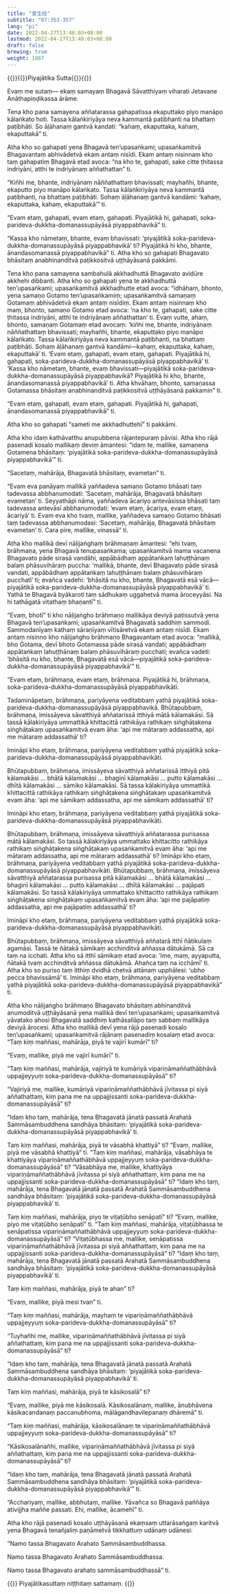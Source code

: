 ```yaml
---
title: "爱生经"
subtitle: "87:353-357"
lang: "pi"
date: 2022-04-27T13:48:03+08:00
lastmod: 2022-04-27T13:48:03+08:00
draft: false
brewing: true
weight: 1087
---
```



{{<subtitle>}}{{<suttalink src="mn87">}}Piyajātika Sutta{{</suttalink>}}{{</subtitle>}}

Evaṃ me sutaṃ— ekaṃ samayaṃ Bhagavā Sāvatthiyaṃ viharati Jetavane Anāthapiṇḍikassa ārāme.

Tena kho pana samayena aññatarassa gahapatissa ekaputtako piyo manāpo kālaṅkato hoti. Tassa kālaṅkiriyāya neva kammantā paṭibhanti na bhattaṃ paṭibhāti. So āḷāhanaṃ gantvā kandati: “kahaṃ, ekaputtaka, kahaṃ, ekaputtakā” ti.

Atha kho so gahapati yena Bhagavā ten’upasaṅkami; upasaṅkamitvā Bhagavantaṃ abhivādetvā ekam antaṃ nisīdi. Ekam antaṃ nisinnaṃ kho taṃ gahapatiṃ Bhagavā etad avoca: “na kho te, gahapati, sake citte ṭhitassa indriyāni, atthi te indriyānaṃ aññathattan” ti.

“Kiñhi me, bhante, indriyānaṃ nāññathattaṃ bhavissati; mayhañhi, bhante, ekaputto piyo manāpo kālaṅkato. Tassa kālaṅkiriyāya neva kammantā paṭibhanti, na bhattaṃ paṭibhāti. Sohaṃ āḷāhanaṃ gantvā kandāmi: ‘kahaṃ, ekaputtaka, kahaṃ, ekaputtakā’” ti.

“Evam etaṃ, gahapati, evam etaṃ, gahapati. Piyajātikā hi, gahapati, soka-parideva-dukkha-domanassupāyāsā piyappabhavikā” ti.

“Kassa kho nāmetaṃ, bhante, evaṃ bhavissati: ‘piyajātikā soka-parideva-dukkha-domanassupāyāsā piyappabhavikā’ ti? Piyajātikā hi kho, bhante, ānandasomanassā piyappabhavikā” ti. Atha kho so gahapati Bhagavato bhāsitaṃ anabhinanditvā paṭikkositvā uṭṭhāyāsanā pakkāmi.

Tena kho pana samayena sambahulā akkhadhuttā Bhagavato avidūre akkhehi dibbanti. Atha kho so gahapati yena te akkhadhuttā ten’upasaṅkami; upasaṅkamitvā akkhadhutte etad avoca: “idhāhaṃ, bhonto, yena samaṇo Gotamo ten’upasaṅkamiṃ; upasaṅkamitvā samaṇaṃ Gotamaṃ abhivādetvā ekam antaṃ nisīdiṃ. Ekam antaṃ nisinnaṃ kho maṃ, bhonto, samaṇo Gotamo etad avoca: ‘na kho te, gahapati, sake citte ṭhitassa indriyāni, atthi te indriyānaṃ aññathattan’ ti. Evaṃ vutte, ahaṃ, bhonto, samaṇaṃ Gotamaṃ etad avocaṃ: ‘kiñhi me, bhante, indriyānaṃ nāññathattaṃ bhavissati; mayhañhi, bhante, ekaputtako piyo manāpo kālaṅkato. Tassa kālaṅkiriyāya neva kammantā paṭibhanti, na bhattaṃ paṭibhāti. Sohaṃ āḷāhanaṃ gantvā kandāmi—kahaṃ, ekaputtaka, kahaṃ, ekaputtakā’ ti. ‘Evam etaṃ, gahapati, evam etaṃ, gahapati. Piyajātikā hi, gahapati, soka-parideva-dukkha-domanassupāyāsā piyappabhavikā’ ti. ‘Kassa kho nāmetaṃ, bhante, evaṃ bhavissati—piyajātikā soka-parideva-dukkha-domanassupāyāsā piyappabhavikā? Piyajātikā hi kho, bhante, ānandasomanassā piyappabhavikā’ ti. Atha khvāhaṃ, bhonto, samaṇassa Gotamassa bhāsitaṃ anabhinanditvā paṭikkositvā uṭṭhāyāsanā pakkamin” ti.

“Evam etaṃ, gahapati, evam etaṃ, gahapati. Piyajātikā hi, gahapati, ānandasomanassā piyappabhavikā” ti.

Atha kho so gahapati “sameti me akkhadhuttehī” ti pakkāmi.

Atha kho idaṃ kathāvatthu anupubbena rājantepuraṃ pāvisi. Atha kho rājā pasenadi kosalo mallikaṃ deviṃ āmantesi: “idaṃ te, mallike, samaṇena Gotamena bhāsitaṃ: ‘piyajātikā soka-parideva-dukkha-domanassupāyāsā piyappabhavikā’” ti.

“Sacetaṃ, mahārāja, Bhagavatā bhāsitaṃ, evametan” ti.

“Evam eva panāyaṃ mallikā yaññadeva samaṇo Gotamo bhāsati taṃ tadevassa abbhanumodati: ‘Sacetaṃ, mahārāja, Bhagavatā bhāsitaṃ evametan’ ti. Seyyathāpi nāma, yaññadeva ācariyo antevāsissa bhāsati taṃ tadevassa antevāsī abbhanumodati: ‘evam etaṃ, ācariya, evam etaṃ, ācariyā’ ti. Evam eva kho tvaṃ, mallike, yaññadeva samaṇo Gotamo bhāsati taṃ tadevassa abbhanumodasi: ‘Sacetaṃ, mahārāja, Bhagavatā bhāsitaṃ evametan’ ti. Cara pire, mallike, vinassā” ti.

Atha kho mallikā devī nāḷijaṅghaṃ brāhmaṇaṃ āmantesi: “ehi tvaṃ, brāhmaṇa, yena Bhagavā tenupasaṅkama; upasaṅkamitvā mama vacanena Bhagavato pāde sirasā vandāhi, appābādhaṃ appātaṅkaṃ lahuṭṭhānaṃ balaṃ phāsuvihāraṃ puccha: ‘mallikā, bhante, devī Bhagavato pāde sirasā vandati, appābādhaṃ appātaṅkaṃ lahuṭṭhānaṃ balaṃ phāsuvihāraṃ pucchatī’ ti; evañca vadehi: ‘bhāsitā nu kho, bhante, Bhagavatā esā vācā—piyajātikā soka-parideva-dukkha-domanassupāyāsā piyappabhavikā’ ti. Yathā te Bhagavā byākaroti taṃ sādhukaṃ uggahetvā mama āroceyyāsi. Na hi tathāgatā vitathaṃ bhaṇantī” ti.

“Evaṃ, bhotī” ti kho nāḷijaṅgho brāhmaṇo mallikāya deviyā paṭissutvā yena Bhagavā ten’upasaṅkami; upasaṅkamitvā Bhagavatā saddhiṃ sammodi. Sammodanīyaṃ kathaṃ sāraṇīyaṃ vītisāretvā ekam antaṃ nisīdi. Ekam antaṃ nisinno kho nāḷijaṅgho brāhmaṇo Bhagavantaṃ etad avoca: “mallikā, bho Gotama, devī bhoto Gotamassa pāde sirasā vandati; appābādhaṃ appātaṅkaṃ lahuṭṭhānaṃ balaṃ phāsuvihāraṃ pucchati; evañca vadeti: ‘bhāsitā nu kho, bhante, Bhagavatā esā vācā—piyajātikā soka-parideva-dukkha-domanassupāyāsā piyappabhavikā’” ti.

“Evam etaṃ, brāhmaṇa, evam etaṃ, brāhmaṇa. Piyajātikā hi, brāhmaṇa, soka-parideva-dukkha-domanassupāyāsā piyappabhavikāti.

Tadamināpetaṃ, brāhmaṇa, pariyāyena veditabbaṃ yathā piyajātikā soka-parideva-dukkha-domanassupāyāsā piyappabhavikā. Bhūtapubbaṃ, brāhmaṇa, imissāyeva sāvatthiyā aññatarissā itthiyā mātā kālamakāsi. Sā tassā kālakiriyāya ummattikā khittacittā rathikāya rathikaṃ siṅghāṭakena siṅghāṭakaṃ upasaṅkamitvā evam āha: ‘api me mātaraṃ addassatha, api me mātaraṃ addassathā’ ti?

Imināpi kho etaṃ, brāhmaṇa, pariyāyena veditabbaṃ yathā piyajātikā soka-parideva-dukkha-domanassupāyāsā piyappabhavikāti.

Bhūtapubbaṃ, brāhmaṇa, imissāyeva sāvatthiyā aññatarissā itthiyā pitā kālamakāsi … bhātā kālamakāsi … bhaginī kālamakāsi … putto kālamakāsi … dhītā kālamakāsi … sāmiko kālamakāsi. Sā tassa kālakiriyāya ummattikā khittacittā rathikāya rathikaṃ siṅghāṭakena siṅghāṭakaṃ upasaṅkamitvā evam āha: ‘api me sāmikaṃ addassatha, api me sāmikaṃ addassathā’ ti?

Imināpi kho etaṃ, brāhmaṇa, pariyāyena veditabbaṃ yathā piyajātikā soka-parideva-dukkha-domanassupāyāsā piyappabhavikāti.

Bhūtapubbaṃ, brāhmaṇa, imissāyeva sāvatthiyā aññatarassa purisassa mātā kālamakāsi. So tassā kālakiriyāya ummattako khittacitto rathikāya rathikaṃ siṅghāṭakena siṅghāṭakaṃ upasaṅkamitvā evam āha: ‘api me mātaraṃ addassatha, api me mātaraṃ addassathā’ ti? Imināpi kho etaṃ, brāhmaṇa, pariyāyena veditabbaṃ yathā piyajātikā soka-parideva-dukkha-domanassupāyāsā piyappabhavikāti. Bhūtapubbaṃ, brāhmaṇa, imissāyeva sāvatthiyā aññatarassa purisassa pitā kālamakāsi … bhātā kālamakāsi … bhaginī kālamakāsi … putto kālamakāsi … dhītā kālamakāsi … pajāpati kālamakāsi. So tassā kālakiriyāya ummattako khittacitto rathikāya rathikaṃ siṅghāṭakena siṅghāṭakaṃ upasaṅkamitvā evam āha: ‘api me pajāpatiṃ addassatha, api me pajāpatiṃ addassathā’ ti?

Imināpi kho etaṃ, brāhmaṇa, pariyāyena veditabbaṃ yathā piyajātikā soka-parideva-dukkha-domanassupāyāsā piyappabhavikāti.

Bhūtapubbaṃ, brāhmaṇa, imissāyeva sāvatthiyā aññatarā itthī ñātikulaṃ agamāsi. Tassā te ñātakā sāmikaṃ acchinditvā aññassa dātukāmā. Sā ca taṃ na icchati. Atha kho sā itthī sāmikaṃ etad avoca: ‘ime, maṃ, ayyaputta, ñātakā tvaṃ acchinditvā aññassa dātukāmā. Ahañca taṃ na icchāmī’ ti. Atha kho so puriso taṃ itthiṃ dvidhā chetvā attānaṃ upphālesi: ‘ubho pecca bhavissāmā’ ti. Imināpi kho etaṃ, brāhmaṇa, pariyāyena veditabbaṃ yathā piyajātikā soka-parideva-dukkha-domanassupāyāsā piyappabhavikā” ti.

Atha kho nāḷijaṅgho brāhmaṇo Bhagavato bhāsitaṃ abhinanditvā anumoditvā uṭṭhāyāsanā yena mallikā devī ten’upasaṅkami; upasaṅkamitvā yāvatako ahosi Bhagavatā saddhiṃ kathāsallāpo taṃ sabbaṃ mallikāya deviyā ārocesi. Atha kho mallikā devī yena rājā pasenadi kosalo ten’upasaṅkami; upasaṅkamitvā rājānaṃ pasenadiṃ kosalaṃ etad avoca: “Taṃ kiṃ maññasi, mahārāja, piyā te vajirī kumārī” ti?

“Evaṃ, mallike, piyā me vajirī kumārī” ti.

“Taṃ kiṃ maññasi, mahārāja, vajiriyā te kumāriyā vipariṇāmaññathābhāvā uppajjeyyuṃ soka-parideva-dukkha-domanassupāyāsā” ti?

“Vajiriyā me, mallike, kumāriyā vipariṇāmaññathābhāvā jīvitassa pi siyā aññathattaṃ, kiṃ pana me na uppajjissanti soka-parideva-dukkha-domanassupāyāsā” ti?

“Idaṃ kho taṃ, mahārāja, tena Bhagavatā jānatā passatā Arahatā Sammāsambuddhena sandhāya bhāsitaṃ: ‘piyajātikā soka-parideva-dukkha-domanassupāyāsā piyappabhavikā’ ti.

Taṃ kiṃ maññasi, mahārāja, piyā te vāsabhā khattiyā” ti? “Evaṃ, mallike, piyā me vāsabhā khattiyā” ti. “Taṃ kiṃ maññasi, mahārāja, vāsabhāya te khattiyāya vipariṇāmaññathābhāvā uppajjeyyuṃ soka-parideva-dukkha-domanassupāyāsā” ti? “Vāsabhāya me, mallike, khattiyāya vipariṇāmaññathābhāvā jīvitassa pi siyā aññathattaṃ, kiṃ pana me na uppajjissanti soka-parideva-dukkha-domanassupāyāsā” ti? “Idaṃ kho taṃ, mahārāja, tena Bhagavatā jānatā passatā Arahatā Sammāsambuddhena sandhāya bhāsitaṃ: ‘piyajātikā soka-parideva-dukkha-domanassupāyāsā piyappabhavikā’ ti.

Taṃ kiṃ maññasi, mahārāja, piyo te viṭaṭūbho senāpatī” ti? “Evaṃ, mallike, piyo me viṭaṭūbho senāpatī” ti. “Taṃ kiṃ maññasi, mahārāja, viṭaṭūbhassa te senāpatissa vipariṇāmaññathābhāvā uppajjeyyuṃ soka-parideva-dukkha-domanassupāyāsā” ti? “Viṭaṭūbhassa me, mallike, senāpatissa vipariṇāmaññathābhāvā jīvitassa pi siyā aññathattaṃ, kiṃ pana me na uppajjissanti soka-parideva-dukkha-domanassupāyāsā” ti? “Idaṃ kho taṃ, mahārāja, tena Bhagavatā jānatā passatā Arahatā Sammāsambuddhena sandhāya bhāsitaṃ: ‘piyajātikā soka-parideva-dukkha-domanassupāyāsā piyappabhavikā’ ti.

Taṃ kiṃ maññasi, mahārāja, piyā te ahan” ti?

“Evaṃ, mallike, piyā mesi tvan” ti.

“Taṃ kiṃ maññasi, mahārāja, mayhaṃ te vipariṇāmaññathābhāvā uppajjeyyuṃ soka-parideva-dukkha-domanassupāyāsā” ti?

“Tuyhañhi me, mallike, vipariṇāmaññathābhāvā jīvitassa pi siyā aññathattaṃ, kiṃ pana me na uppajjissanti soka-parideva-dukkha-domanassupāyāsā” ti?

“Idaṃ kho taṃ, mahārāja, tena Bhagavatā jānatā passatā Arahatā Sammāsambuddhena sandhāya bhāsitaṃ: ‘piyajātikā soka-parideva-dukkha-domanassupāyāsā piyappabhavikā’ ti.

Taṃ kiṃ maññasi, mahārāja, piyā te kāsikosalā” ti?

“Evaṃ, mallike, piyā me kāsikosalā. Kāsikosalānaṃ, mallike, ānubhāvena kāsikacandanaṃ paccanubhoma, mālāgandhavilepanaṃ dhāremā” ti.

“Taṃ kiṃ maññasi, mahārāja, kāsikosalānaṃ te vipariṇāmaññathābhāvā uppajjeyyuṃ soka-parideva-dukkha-domanassupāyāsā” ti?

“Kāsikosalānañhi, mallike, vipariṇāmaññathābhāvā jīvitassa pi siyā aññathattaṃ, kiṃ pana me na uppajjissanti soka-parideva-dukkha-domanassupāyāsā” ti?

“Idaṃ kho taṃ, mahārāja, tena Bhagavatā jānatā passatā Arahatā Sammāsambuddhena sandhāya bhāsitaṃ: ‘piyajātikā soka-parideva-dukkha-domanassupāyāsā piyappabhavikā’” ti.

“Acchariyaṃ, mallike, abbhutaṃ, mallike. Yāvañca so Bhagavā paññāya ativijjha maññe passati. Ehi, mallike, ācamehī” ti.

Atha kho rājā pasenadi kosalo uṭṭhāyāsanā ekaṃsaṃ uttarāsaṅgaṃ karitvā yena Bhagavā tenañjaliṃ paṇāmetvā tikkhattuṃ udānaṃ udānesi:

“Namo tassa Bhagavato Arahato Sammāsambuddhassa.

Namo tassa Bhagavato Arahato Sammāsambuddhassa.

Namo tassa Bhagavato arahato sammāsambuddhassā” ti.


{{<eof>}}
    Piyajātikasuttaṃ niṭṭhitaṃ sattamaṃ.
{{</eof>}}